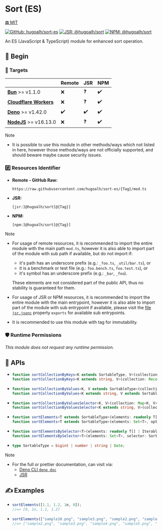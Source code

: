 # Sort (ES)

[**⚖️** MIT](./LICENSE.md)

[![GitHub: hugoalh/sort-es](https://img.shields.io/github/v/release/hugoalh/sort-es?label=hugoalh/sort-es&labelColor=181717&logo=github&logoColor=ffffff&sort=semver&style=flat "GitHub: hugoalh/sort-es")](https://github.com/hugoalh/sort-es)
[![JSR: @hugoalh/sort](https://img.shields.io/jsr/v/@hugoalh/sort?label=@hugoalh/sort&labelColor=F7DF1E&logo=jsr&logoColor=000000&style=flat "JSR: @hugoalh/sort")](https://jsr.io/@hugoalh/sort)
[![NPM: @hugoalh/sort](https://img.shields.io/npm/v/@hugoalh/sort?label=@hugoalh/sort&labelColor=CB3837&logo=npm&logoColor=ffffff&style=flat "NPM: @hugoalh/sort")](https://www.npmjs.com/package/@hugoalh/sort)

An ES (JavaScript & TypeScript) module for enhanced sort operation.

## 🔰 Begin

### 🎯 Targets

|  | **Remote** | **JSR** | **NPM** |
|:--|:--|:--|:--|
| **[Bun](https://bun.sh/)** >= v1.1.0 | ❌ | ❓ | ✔️ |
| **[Cloudflare Workers](https://workers.cloudflare.com/)** | ❌ | ❓ | ✔️ |
| **[Deno](https://deno.land/)** >= v1.42.0 | ✔️ | ✔️ | ✔️ |
| **[NodeJS](https://nodejs.org/)** >= v16.13.0 | ❌ | ❓ | ✔️ |

> [!NOTE]
> - It is possible to use this module in other methods/ways which not listed in here, however those methods/ways are not officially supported, and should beware maybe cause security issues.

### #️⃣ Resources Identifier

- **Remote - GitHub Raw:**
  ```
  https://raw.githubusercontent.com/hugoalh/sort-es/{Tag}/mod.ts
  ```
- **JSR:**
  ```
  [jsr:]@hugoalh/sort[@{Tag}]
  ```
- **NPM:**
  ```
  [npm:]@hugoalh/sort[@{Tag}]
  ```

> [!NOTE]
> - For usage of remote resources, it is recommended to import the entire module with the main path `mod.ts`, however it is also able to import part of the module with sub path if available, but do not import if:
>
>   - it's path has an underscore prefix (e.g.: `_foo.ts`, `_util/bar.ts`), or
>   - it is a benchmark or test file (e.g.: `foo.bench.ts`, `foo.test.ts`), or
>   - it's symbol has an underscore prefix (e.g.: `_bar`, `_foo`).
>
>   These elements are not considered part of the public API, thus no stability is guaranteed for them.
> - For usage of JSR or NPM resources, it is recommended to import the entire module with the main entrypoint, however it is also able to import part of the module with sub entrypoint if available, please visit the [file `jsr.jsonc`](./jsr.jsonc) property `exports` for available sub entrypoints.
> - It is recommended to use this module with tag for immutability.

### 🛡️ Runtime Permissions

*This module does not request any runtime permission.*

## 🧩 APIs

- ```ts
  function sortCollectionByKeys<K extends SortableType, V>(collection: Map<K, V>, options?: SortCollectionOptions<K>): Map<K, V>;
  function sortCollectionByKeys<K extends string, V>(collection: Record<K, V>, options?: SortCollectionOptions<K>): Record<K, V>;
  ```
- ```ts
  function sortCollectionByValues<K, V extends SortableType>(collection: Map<K, V>, options?: SortCollectionOptions<K>): Map<K, V>;
  function sortCollectionByValues<K extends string, V extends SortableType>(collection: Record<K, V>, options?: SortCollectionOptions<K>): Record<K, V>;
  ```
- ```ts
  function sortCollectionByValuesSelector<K, V>(collection: Map<K, V>, selector: SortElementsSelector<V>, options?: SortCollectionOptions<K>): Map<K, V>;
  function sortCollectionByValuesSelector<K extends string, V>(collection: Record<K, V>, selector: SortElementsSelector<V>, options?: SortCollectionOptions<K>): Record<K, V>;
  ```
- ```ts
  function sortElements<T extends SortableType>(elements: readonly T[] | Iterable<T>, options?: SortElementsOptions<T>): T[];
  function sortElements<T extends SortableType>(elements: Set<T>, options?: SortElementsOptions<T>): Set<T>;
  ```
- ```ts
  function sortElementsBySelector<T>(elements: readonly T[] | Iterable<T>, selector: SortElementsSelector<T>, options?: SortElementsOptions<T>): T[];
  function sortElementsBySelector<T>(elements: Set<T>, selector: SortElementsSelector<T>, options?: SortElementsOptions<T>): Set<T>;
  ```
- ```ts
  type SortableType = bigint | number | string | Date;
  ```

> [!NOTE]
> - For the full or prettier documentation, can visit via:
>   - [Deno CLI `deno doc`](https://docs.deno.com/runtime/reference/cli/documentation_generator/)
>   - [JSR](https://jsr.io/@hugoalh/sort)

## ✍️ Examples

- ```ts
  sortElements([1.1, 1.2, 1n, 0]);
  //=> [0, 1n, 1.1, 1.2]
  ```
- ```ts
  sortElements(["sample10.png", "sample3.png", "sample2.png", "sample5.png", "sample4.png"], { smartNumeric: true });
  //=> ["sample2.png", "sample3.png", "sample4.png", "sample5.png", "sample10.png"]
  ```
